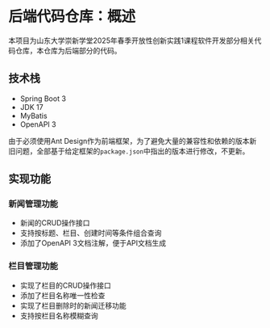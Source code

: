 # 后端代码仓库：概述

本项目为山东大学崇新学堂2025年春季开放性创新实践1课程软件开发部分相关代码仓库，本仓库为后端部分的代码。

## 技术栈

- Spring Boot 3
- JDK 17
- MyBatis
- OpenAPI 3

由于必须使用Ant Design作为前端框架，为了避免大量的兼容性和依赖的版本新旧问题，全部基于给定框架的`package.json`中指出的版本进行修改，不更新。

## 实现功能

### 新闻管理功能

- 新闻的CRUD操作接口
- 支持按标题、栏目、创建时间等条件组合查询
- 添加了OpenAPI 3文档注解，便于API文档生成

### 栏目管理功能

- 实现了栏目的CRUD操作接口
- 添加了栏目名称唯一性检查
- 实现了栏目删除时的新闻迁移功能
- 支持按栏目名称模糊查询
